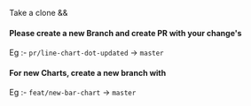 Take a clone &&

#### Please create a new Branch and create PR with your change's

Eg :- `pr/line-chart-dot-updated` -> `master`

#### For new Charts, create a new branch with 

Eg :- `feat/new-bar-chart` -> `master`

